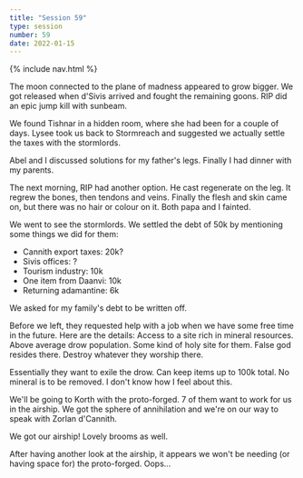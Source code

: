 ```yaml
---
title: "Session 59"
type: session
number: 59
date: 2022-01-15
---
```


{% include nav.html %}

The moon connected to the plane of madness appeared to grow bigger. We got released when d'Sivis arrived and fought the remaining goons. RIP did an epic jump kill with sunbeam.

We found Tishnar in a hidden room, where she had been for a couple of days. Lysee took us back to Stormreach and suggested we actually settle the taxes with the stormlords.

Abel and I discussed solutions for my father's legs. Finally I had dinner with my parents.

The next morning, RIP had another option. He cast regenerate on the leg. It regrew the bones, then tendons and veins. Finally the flesh and skin came on, but there was no hair or colour on it. Both papa and I fainted.

We went to see the stormlords. We settled the debt of 50k by mentioning some things we did for them:
- Cannith export taxes: 20k?
- Sivis offices: ?
- Tourism industry: 10k
- One item from Daanvi: 10k
- Returning adamantine: 6k 

We asked for my family's debt to be written off.

Before we left, they requested help with a job when we have some free time in the future. Here are the details: 
Access to a site rich in mineral resources. Above average drow population. Some kind of holy site for them. False god resides there. Destroy whatever they worship there.

Essentially they want to exile the drow. Can keep items up to 100k total. No mineral is to be removed.
I don't know how I feel about this.

We'll be going to Korth with the proto-forged. 7 of them want to work for us in the airship. We got the sphere of annihilation and we're on our way to speak with Zorlan d'Cannith.

We got our airship! Lovely brooms as well.

After having another look at the airship, it appears we won't be needing (or having space for) the proto-forged. Oops…